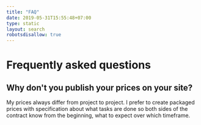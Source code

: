 ```yaml
---
title: "FAQ"
date: 2019-05-31T15:55:48+07:00
type: static
layout: search
robotsdisallow: true
---
```


# Frequently asked questions

## Why don't you publish your prices on your site?

My prices always differ from project to project. I prefer to create packaged prices with specification about what tasks are done so both sides of the contract know from the beginning, what to expect over which timeframe.

